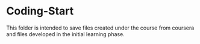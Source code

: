 # Coding-Start
This folder is intended to save files created under the course from coursera and files developed in the initial learning phase.
